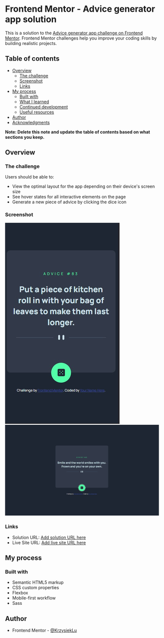 # Frontend Mentor - Advice generator app solution

This is a solution to the [Advice generator app challenge on Frontend Mentor](https://www.frontendmentor.io/challenges/advice-generator-app-QdUG-13db). Frontend Mentor challenges help you improve your coding skills by building realistic projects.

## Table of contents

- [Overview](#overview)
  - [The challenge](#the-challenge)
  - [Screenshot](#screenshot)
  - [Links](#links)
- [My process](#my-process)
  - [Built with](#built-with)
  - [What I learned](#what-i-learned)
  - [Continued development](#continued-development)
  - [Useful resources](#useful-resources)
- [Author](#author)
- [Acknowledgments](#acknowledgments)

**Note: Delete this note and update the table of contents based on what sections you keep.**

## Overview

### The challenge

Users should be able to:

- View the optimal layout for the app depending on their device's screen size
- See hover states for all interactive elements on the page
- Generate a new piece of advice by clicking the dice icon

### Screenshot

![mobile](screenshot/mobile.jpg)
![desktop](screenshot/desktop.jpg)

### Links

- Solution URL: [Add solution URL here](https://your-solution-url.com)
- Live Site URL: [Add live site URL here](https://advice-generator-krzysiek.netlify.app/)

## My process

### Built with

- Semantic HTML5 markup
- CSS custom properties
- Flexbox
- Mobile-first workflow
- Sass

## Author

- Frontend Mentor - [@KrzysiekLu](https://www.frontendmentor.io/profile/KrzysiekLu)
